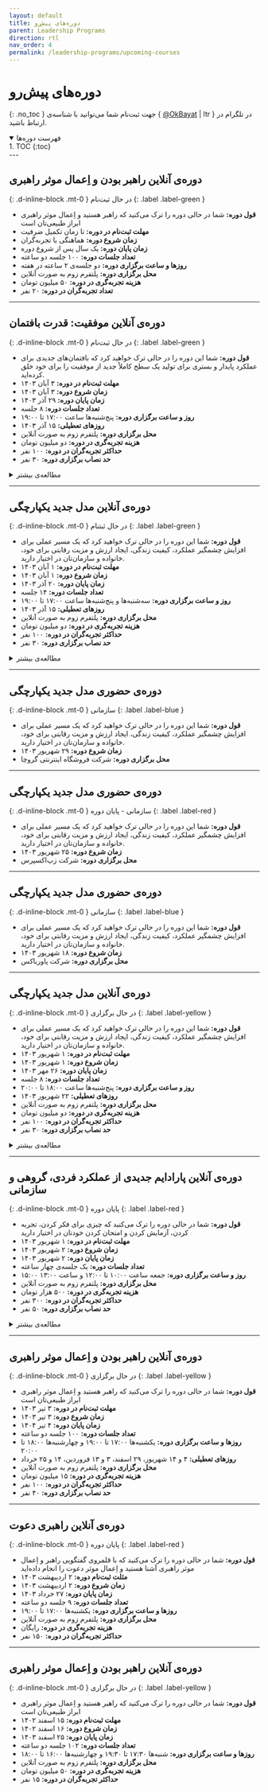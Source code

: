 ```yaml
---
layout: default
title: دوره‌های پیش‌رو
parent: Leadership Programs
direction: rtl
nav_order: 4
permalink: /leadership-programs/upcoming-courses
---
```


# دوره‌های پیش‌رو
{: .no_toc }
جهت ثبت‌نام شما می‌توانید با شناسه‌ی { [@OkBayat](https://t.me/OKBayat) | ltr } در تلگرام در ارتباط باشید.

<details open markdown="block">
  <summary>فهرست دوره‌ها</summary>
  1. TOC
  {:toc}
</details>
---


## دوره‌ی آنلاین راهبر بودن و اِعمال موثر راهبری
{: .d-inline-block .mt-0 }
در حال ثبت‌نام
{: .label .label-green }

- **قول دوره:** شما در حالی دوره را ترک می‌کنید که راهبر هستید و اِعمال موثر راهبری ابراز طبیعی‌تان است
- **مهلت ثبت‌نام در دوره:** تا زمان تکمیل ضرفیت
- **زمان شروع دوره:** هماهنگی با تجربه‌گران
- **زمان پایان دوره:** یک سال پس از شروع دوره
- **تعداد جلسات دوره:** ۱۰۰ جلسه دو ساعته
- **روزها و ساعت برگزاری دوره:** دو جلسه‌ی ۲ ساعته در هفته
- **محل برگزاری دوره:** پلتفرم زوم به صورت آنلاین
- **هزینه تجربه‌گری در دوره:** ۵۰ میلیون تومان
- **تعداد تجربه‌گران در دوره:** ۲۰ نفر

---

## دوره‌ی آنلاین موفقیت: قدرت بافتمان
{: .d-inline-block .mt-0 }
در حال ثبت‌نام
{: .label .label-green }

- **قول دوره:** شما این دوره را در حالی ترک خواهید کرد که بافتمان‌های جدیدی برای عملکرد پایدار و بستری برای تولید یک سطح کاملاً جدید از موفقیت را برای خود خلق کرده‌اید.
- **مهلت ثبت‌نام در دوره:** ۳ آبان ۱۴۰۳
- **زمان شروع دوره:** ۳ آبان ۱۴۰۳
- **زمان پایان دوره:** ۲۹ آذر ۱۴۰۳
- **تعداد جلسات دوره:** ۸ جلسه
- **روز و ساعت برگزاری دوره:** پنج‌شنبه‌ها ساعت ۱۷:۰۰ تا ۱۹:۰۰
- **روز‌های تعطیلی:** ۱۵ آذر ۱۴۰۳
- **محل برگزاری دوره:** پلتفرم زوم به صورت آنلاین
- **هزینه تجربه‌گری در دوره:** دو میلیون تومان
- **حداکثر تجربه‌گران در دوره:** ۱۰۰ نفر
- **حد نصاب برگزاری دوره:** ۳۰ نفر

<details markdown="block">
  <summary>مطالعه‌ی بیشتر</summary>

بسیاری از ما با مقایسه خود با دیگران، نگه داشتن گفتگوهای قدیمی، یا برآورده نکردن انتظارات خود یا دیگران، خود را تضعیف می‌کنیم. ممکن است به هزاران کتاب، ویدیو، و سمینار درباره موفقیت—چگونگی پیشرفت، چگونگی کسب برتری—بپردازیم. در حالی که ممکن است ابزارهای مفیدی بیاموزیم و بهبودهایی را ببینیم، این درون یک بافتمان موجود رخ می‌دهد—که اغلب از آن بی‌خبر هستیم.

اگر فرض را بر این بگیرید که زندگی درون بافت‌هایی که نگه می‌داریم رخ می‌دهد، آنچه آشکار می‌شود این است که آن بافتمان‌ها شکل‌دهنده آن چیزی هستند که فکر می‌کنیم می‌توانیم یا نمی‌توانیم انجام دهیم. همان‌طور که این بافتمان‌های پیش‌فرض می‌توانند ما را محدود و گرفتار نگه دارند، بافتمان‌های خلق شده یا ابداع شده می‌توانند آزادی، قدرت و موفقیت را ممکن سازند.

این دوره مجموعه‌ای از نکات و ابزارهای موفقیت را ارائه نمی‌دهد. بلکه، شما یک بافتمان جدید ایجاد خواهید کرد که عملکرد پایدار و بستری برای تولید یک سطح کاملاً جدید از موفقیت را امکان‌پذیر می‌سازد. این دوره، برای افرادی است که به دنبال گسترش مرزهای آنچه می‌دانند ممکن است، می‌باشد.
</details>

---

## دوره‌ی آنلاین مدل جدید یکپارچگی
{: .d-inline-block .mt-0 }
در حال ثبتنام
{: .label .label-green }

- **قول دوره:** شما این دوره را در حالی ترک خواهید کرد که یک مسیر عملی برای افزایش چشمگیر عملکرد، کیفیت زندگی، ایجاد ارزش و مزیت رقابتی برای خود، خانواده و سازمان‌تان در اختیار دارید. 
- **مهلت ثبت‌نام در دوره:** ۱ آبان ۱۴۰۳
- **زمان شروع دوره:** ۱ آبان ۱۴۰۳
- **زمان پایان دوره:** ۲۰ آذر ۱۴۰۳
- **تعداد جلسات دوره:** ۱۴ جلسه
- **روز و ساعت برگزاری دوره:** سه‌شنبه‌ها و پنج‌شنبه‌ها ساعت ۱۷:۰۰ تا ۱۹:۰۰
- **روز‌های تعطیلی:** ۱۵ آذر ۱۴۰۳
- **محل برگزاری دوره:** پلتفرم زوم به صورت آنلاین
- **هزینه تجربه‌گری در دوره:** دو میلیون تومان
- **حداکثر تجربه‌گران در دوره:** ۱۰۰ نفر
- **حد نصاب برگزاری دوره:** ۳۰ نفر

<details markdown="block">
  <summary>مطالعه‌ی بیشتر</summary>

در این دوره آموزشی منحصر به فرد، شرکت‌کنندگان با مدل جدیدی از یکپارچگی آشنا می‌شوند که توانمندی‌های قابل توجهی را برای افزایش عملکرد فردی، گروهی و سازمانی فراهم می‌کند. این مدل، رابطه علّی بین یکپارچگی و عملکرد را روشن می‌سازد و دسترسی به این رابطه را برای افزایش کیفیت زندگی و ایجاد ارزش ارائه می‌دهد.

**اهداف دوره:**

1. افزایش عملکرد: شرکت‌کنندگان خواهند آموخت که چگونه با استفاده از مدل یکپارچگی، عملکرد خود و سازمانشان را به طور قابل توجهی بهبود بخشند.
2. بهبود کیفیت زندگی: این دوره راهکارهایی عملی برای افزایش کیفیت زندگی، شادی و رفاه شخصی ارائه می‌دهد.
3. ایجاد ارزش: یادگیری ایجاد ارزش در سازمان‌ها از طریق یکپارچگی و عملکرد بهینه.
4. تقویت روابط اجتماعی: توانمندسازی افراد برای ایجاد و حفظ روابط اجتماعی سالم و قابل اعتماد.

**محتوای دوره:**

1. مبانی یکپارچگی:
   - تعریف و تبیین یکپارچگی
   - بررسی رابطه بین یکپارچگی و عملکرد
   - تاثیر یکپارچگی بر کیفیت زندگی

2. یکپارچگی فردی:
   - نقش کلمات و تعهدات فردی
   - چگونگی حفظ یکپارچگی در مواجهه با چالش‌ها
   - تاثیر یکپارچگی بر اعتماد به نفس و خودباوری

3. یکپارچگی گروهی و سازمانی:
   - تعریف یکپارچگی در گروه‌ها و سازمان‌ها
   - نقش ارتباطات در حفظ یکپارچگی سازمانی
   - چگونگی ایجاد یک محیط کاری یکپارچه و هماهنگ

4. مدیریت اصول اخلاقی و قانونی:
   - بررسی اصول اخلاقی و قانونی در محیط کار
   - راهکارهای حفظ یکپارچگی در مواجهه با اصول‌ اخلاقی
   - نمونه‌هایی از مدیریت اصول اخلاقی با حفظ یکپارچگی

**روش‌های آموزشی:**

- جلسات آموزشی تئوری
- کارگاه‌های عملی
- بحث و تبادل نظر گروهی
- مطالعات موردی و مثال‌های واقعی

**مزایای تجربه‌گری در دوره:**

- دستیابی به ابزارها و تکنیک‌های عملی برای افزایش عملکرد
- بهبود قابل توجه در کیفیت زندگی و رضایت شغلی
- توانایی ایجاد و حفظ روابط قابل اعتماد در محیط کار و زندگی شخصی
- افزایش اعتماد به نفس و خودباوری از طریق حفظ یکپارچگی


با شرکت در این دوره، شما با یک مدل جدید و عملی آشنا خواهید شد که مسیرهای عملیاتی برای افزایش عملکرد، کیفیت زندگی، و ایجاد ارزش را برای شما، خانواده‌تان و سازمانتان فراهم می‌کند.

</details>

---

## دوره‌ی حضوری مدل جدید یکپارچگی
{: .d-inline-block .mt-0 }
سازمانی
{: .label .label-blue }

- **قول دوره:** شما این دوره را در حالی ترک خواهید کرد که یک مسیر عملی برای افزایش چشمگیر عملکرد، کیفیت زندگی، ایجاد ارزش و مزیت رقابتی برای خود، خانواده و سازمان‌تان در اختیار دارید. 
- **زمان شروع دوره:** ۲۹ شهریور ۱۴۰۳
- **محل برگزاری دوره:** شرکت فروشگاه اینترنتی گروچا



---

## دوره‌ی حضوری مدل جدید یکپارچگی
{: .d-inline-block .mt-0 }
سازمانی - پایان دوره
{: .label .label-red }

- **قول دوره:** شما این دوره را در حالی ترک خواهید کرد که یک مسیر عملی برای افزایش چشمگیر عملکرد، کیفیت زندگی، ایجاد ارزش و مزیت رقابتی برای خود، خانواده و سازمان‌تان در اختیار دارید. 
- **زمان شروع دوره:** ۲۵ شهریور ۱۴۰۳
- **محل برگزاری دوره:** شرکت زپ‌اکسپرس


---

## دوره‌ی حضوری مدل جدید یکپارچگی
{: .d-inline-block .mt-0 }
سازمانی
{: .label .label-blue }

- **قول دوره:** شما این دوره را در حالی ترک خواهید کرد که یک مسیر عملی برای افزایش چشمگیر عملکرد، کیفیت زندگی، ایجاد ارزش و مزیت رقابتی برای خود، خانواده و سازمان‌تان در اختیار دارید. 
- **زمان شروع دوره:** ۱۸ شهریور ۱۴۰۳
- **محل برگزاری دوره:** شرکت پاورباکس

---

## دوره‌ی آنلاین مدل جدید یکپارچگی
{: .d-inline-block .mt-0 }
در حال برگزاری
{: .label .label-yellow }

- **قول دوره:** شما این دوره را در حالی ترک خواهید کرد که یک مسیر عملی برای افزایش چشمگیر عملکرد، کیفیت زندگی، ایجاد ارزش و مزیت رقابتی برای خود، خانواده و سازمان‌تان در اختیار دارید. 
- **مهلت ثبت‌نام در دوره:** ۱ شهریور ۱۴۰۳
- **زمان شروع دوره:** ۱ شهریور ۱۴۰۳
- **زمان پایان دوره:** ۲۶ مهر ۱۴۰۳
- **تعداد جلسات دوره:** ۸ جلسه
- **روز و ساعت برگزاری دوره:** پنج‌شنبه‌ها ساعت ۱۸:۰۰ تا ۲۰:۰۰
- **روز‌های تعطیلی:** ۲۲ شهریور ۱۴۰۳
- **محل برگزاری دوره:** پلتفرم زوم به صورت آنلاین
- **هزینه تجربه‌گری در دوره:** دو میلیون تومان
- **حداکثر تجربه‌گران در دوره:** ۱۰۰ نفر
- **حد نصاب برگزاری دوره:** ۳۰ نفر

<details markdown="block">
  <summary>مطالعه‌ی بیشتر</summary>

در این دوره آموزشی منحصر به فرد، شرکت‌کنندگان با مدل جدیدی از یکپارچگی آشنا می‌شوند که توانمندی‌های قابل توجهی را برای افزایش عملکرد فردی، گروهی و سازمانی فراهم می‌کند. این مدل، رابطه علّی بین یکپارچگی و عملکرد را روشن می‌سازد و دسترسی به این رابطه را برای افزایش کیفیت زندگی و ایجاد ارزش ارائه می‌دهد.

**اهداف دوره:**

1. افزایش عملکرد: شرکت‌کنندگان خواهند آموخت که چگونه با استفاده از مدل یکپارچگی، عملکرد خود و سازمانشان را به طور قابل توجهی بهبود بخشند.
2. بهبود کیفیت زندگی: این دوره راهکارهایی عملی برای افزایش کیفیت زندگی، شادی و رفاه شخصی ارائه می‌دهد.
3. ایجاد ارزش: یادگیری ایجاد ارزش در سازمان‌ها از طریق یکپارچگی و عملکرد بهینه.
4. تقویت روابط اجتماعی: توانمندسازی افراد برای ایجاد و حفظ روابط اجتماعی سالم و قابل اعتماد.

**محتوای دوره:**

1. مبانی یکپارچگی:
   - تعریف و تبیین یکپارچگی
   - بررسی رابطه بین یکپارچگی و عملکرد
   - تاثیر یکپارچگی بر کیفیت زندگی

2. یکپارچگی فردی:
   - نقش کلمات و تعهدات فردی
   - چگونگی حفظ یکپارچگی در مواجهه با چالش‌ها
   - تاثیر یکپارچگی بر اعتماد به نفس و خودباوری

3. یکپارچگی گروهی و سازمانی:
   - تعریف یکپارچگی در گروه‌ها و سازمان‌ها
   - نقش ارتباطات در حفظ یکپارچگی سازمانی
   - چگونگی ایجاد یک محیط کاری یکپارچه و هماهنگ

4. مدیریت اصول اخلاقی و قانونی:
   - بررسی اصول اخلاقی و قانونی در محیط کار
   - راهکارهای حفظ یکپارچگی در مواجهه با اصول‌ اخلاقی
   - نمونه‌هایی از مدیریت اصول اخلاقی با حفظ یکپارچگی

**روش‌های آموزشی:**

- جلسات آموزشی تئوری
- کارگاه‌های عملی
- بحث و تبادل نظر گروهی
- مطالعات موردی و مثال‌های واقعی

**مزایای تجربه‌گری در دوره:**

- دستیابی به ابزارها و تکنیک‌های عملی برای افزایش عملکرد
- بهبود قابل توجه در کیفیت زندگی و رضایت شغلی
- توانایی ایجاد و حفظ روابط قابل اعتماد در محیط کار و زندگی شخصی
- افزایش اعتماد به نفس و خودباوری از طریق حفظ یکپارچگی


با شرکت در این دوره، شما با یک مدل جدید و عملی آشنا خواهید شد که مسیرهای عملیاتی برای افزایش عملکرد، کیفیت زندگی، و ایجاد ارزش را برای شما، خانواده‌تان و سازمانتان فراهم می‌کند.

</details>

---

## دوره‌ی آنلاین پارادایم جدیدی از عملکرد فردی، گروهی و سازمانی
{: .d-inline-block .mt-0 }
پایان دوره
{: .label .label-red }

- **قول دوره:** شما در حالی دوره را ترک می‌کنید که چیزی برای فکر کردن، تجربه‌ کردن، آزمایش کردن و امتحان کردن خودتان در اختیار دارید
- **مهلت ثبت‌نام در دوره:** ۱ شهریور ۱۴۰۳
- **زمان شروع دوره:** ۲ شهریور ۱۴۰۳
- **زمان پایان دوره:** ۲ شهریور ۱۴۰۳
- **تعداد جلسات دوره:** یک جلسه‌ی چهار ساعته
- **روز و ساعت برگزاری دوره:** جمعه ساعت ۱۰:۰۰ تا ۱۲:۰۰ و ساعت ۱۳:۰۰ ۱۵:۰۰
- **محل برگزاری دوره:** پلتفرم زوم به صورت آنلاین
- **هزینه تجربه‌گری در دوره:** ۵۰۰ هزار تومان
- **حداکثر تجربه‌گران در دوره:** ۳۰۰ نفر
- **حد نصاب برگزاری دوره:** ۵۰ نفر

<details markdown="block">
  <summary>مطالعه‌ی بیشتر</summary>

آیا تا به حال از خود پرسیده‌اید چرا برخی افراد و سازمان‌ها عملکرد بسیار بهتری نسبت به دیگران دارند؟ آیا به دنبال روشی عملی و علمی برای بهبود عملکرد شخصی یا تیمی خود هستید؟ این دوره آموزشی منحصر به فرد به شما کمک خواهد کرد تا به این سوالات پاسخ دهید و ابزارهایی کارآمد برای بهبود عملکردتان به دست آورید.

### در این دوره چه خواهید آموخت؟
{: .no_toc }

#### مدل جدید عملکرد
{: .no_toc }
- آشنایی با مدل جدید ورنر ارهارد که دسترسی عملی به منبع عملکرد را فراهم می‌کند.
- درک عمیق از چگونگی تأثیرگذاری عوامل داخلی و خارجی بر عملکرد شما.

#### دسترسی عملی به منبع عملکرد
{: .no_toc }
- یادگیری تکنیک‌هایی برای دسترسی به منبع اصلی عملکرد و بهبود آن.
- استفاده از زبان و تفکر استراتژیک برای تغییر نحوه درک و تفسیر خود از مسائل و چالش‌ها.

#### توسعه مهارت‌های راهبری
{: .no_toc }
- بهبود مهارت‌های راهبری و مدیریت برای ارتقاء عملکرد تیمی.
- استفاده از اصول و مفاهیم ارائه شده برای افزایش تأثیرگذاری و کارایی در محیط کار و زندگی شخصی.

#### با شرکت در این دوره به چه چیزی خواهید رسید؟
{: .no_toc }
- با ابزارهای عملی و کاربردی برای بهبود عملکرد شخصی و تیمی آشنا خواهید شد.
- خواهید توانست عملکرد خود و دیگران را به شیوه‌ای علمی و مؤثر تحلیل و بهبود دهید.
- با استفاده از مدل جدید، کارایی و بهره‌وری خود و تیم خود را به طرز چشمگیری افزایش خواهید داد.
- مهارت‌های راهبری خود را به سطح بالاتری ارتقاء خواهید داد و توانایی مدیریت و هدایت تیم‌های کاری خود را بهبود خواهید بخشید.

این دوره مناسب برای تمام افرادی است که به دنبال رشد و توسعه فردی و حرفه‌ای خود هستند و می‌خواهند ابزارها و تکنیک‌های علمی و عملی برای بهبود عملکرد خود به دست آورند.

ثبت‌نام کنید و اولین قدم را برای دستیابی به عملکرد برتر بردارید!

</details>


---

## دوره‌ی آنلاین راهبر بودن و اِعمال موثر راهبری
{: .d-inline-block .mt-0 }
در حال برگزاری
{: .label .label-yellow }

- **قول دوره:** شما در حالی دوره را ترک می‌کنید که راهبر هستید و اِعمال موثر راهبری ابراز طبیعی‌تان است
- **مهلت ثبت‌نام در دوره:** ۳ تیر ۱۴۰۳
- **زمان شروع دوره:** ۳ تیر ۱۴۰۳
- **زمان پایان دوره:** ۴ تیر ۱۴۰۴
- **تعداد جلسات دوره:** ۱۰۰ جلسه دو ساعته
- **روزها و ساعت برگزاری دوره:** یکشنبه‌ها ۱۷:۰۰ تا ۱۹:۰۰ و چهار‌شنبه‌ها ۱۸:۰۰ تا ۲۰:۰۰
- **روز‌های تعطیلی:** ۴ و ۱۴ شهریور، ۲۹ اسفند، ۳ و ۱۳ فروردین، ۱۴ و ۲۵ خرداد
- **محل برگزاری دوره:** پلتفرم زوم به صورت آنلاین
- **هزینه تجربه‌گری در دوره:** ۱۵ میلیون تومان
- **حداکثر تجربه‌گران در دوره:** ۱۰۰ نفر
- **حد نصاب برگزاری دوره:** ۴۰ نفر


---

## دوره‌ی آنلاین راهبری دعوت
{: .d-inline-block .mt-0 }
پایان دوره
{: .label .label-red }

- **قول دوره:** شما در حالی دوره را ترک می‌کنید که با قلمروی گفتگویی راهبر و اِعمال موثر راهبری آشنا هستید و اِعمال موثر دعوت را انجام داده‌اید
- **مثلت ثبت‌نام دوره:** ۲ اردیبهشت ۱۴۰۳
- **زمان شروع دوره:** ۲ اردیبهشت ۱۴۰۳
- **زمان پایان دوره:** ۲۷ خرداد ۱۴۰۳
- **تعداد جلسات دوره:** ۹ جلسه دو ساعته
- **روزها و ساعت برگزاری دوره:** یکشنبه‌ها ۱۷:۰۰ تا ۱۹:۰۰
- **محل برگزاری دوره:** پلتفرم زوم به صورت آنلاین
- **هزینه تجربه‌گری در دوره:** رایگان
- **حداکثر تجربه‌گران در دوره:** ۱۵۰ نفر

---

## دوره‌ی آنلاین راهبر بودن و اِعمال موثر راهبری
{: .d-inline-block .mt-0 }
در حال برگزاری
{: .label .label-yellow }

- **قول دوره:** شما در حالی دوره را ترک می‌کنید که راهبر هستید و اِعمال موثر راهبری ابراز طبیعی‌تان است
- **مهلت ثبت‌نام دوره:** ۱۵ اسفند ۱۴۰۲
- **زمان شروع دوره:** ۱۶ اسفند ۱۴۰۲
- **زمان پایان دوره:** ۲۵ اسفند ۱۴۰۳
- **تعداد جلسات دوره:** ۱۰۲ جلسه دو ساعته
- **روزها و ساعت برگزاری دوره:** شنبه‌ها ۱۷:۳۰ تا ۱۹:۳۰ و چهارشنبه‌ها ۱۶:۰۰ تا ۱۸:۰۰
- **محل برگزاری دوره:** پلتفرم زوم به صورت آنلاین
- **هزینه تجربه‌گری در دوره:** ۵۰ میلیون تومان
- **حداکثر تجربه‌گران در دوره:** ۱۵ نفر
